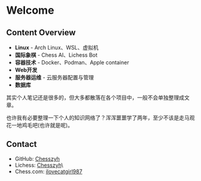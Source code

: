 # Welcome

## Content Overview

- **Linux** - Arch Linux、WSL、虚拟机
- **国际象棋** - Chess AI、Lichess Bot
- **容器技术** - Docker、Podman、Apple container
- **Web开发**
- **服务器运维** - 云服务器配置与管理
- **数据库**

其实个人笔记还是很多的，但大多都散落在各个项目中，一般不会单独整理成文章。

也许我有必要整理一下个人的知识网络了？浑浑噩噩学了两年，至少不该是走马观花一地鸡毛吧(也许就是呢)。

## Contact

- GitHub: [Chesszyh](https://github.com/Chesszyh)
- Lichess: [Chesszyh](https://lichess.org/@/Chesszyh)\
- Chess.com: [ilovecatgirl987](https://www.chess.com/member/ilovecatgirl987)
